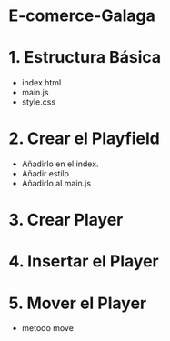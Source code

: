 # E-comerce-Galaga

# 1. Estructura Básica
- index.html
- main.js
- style.css

# 2. Crear el Playfield
- Añadirlo en el index.
- Añadir estilo
- Añadirlo al main.js

# 3. Crear Player

# 4. Insertar el Player

# 5. Mover el Player
  - metodo move
